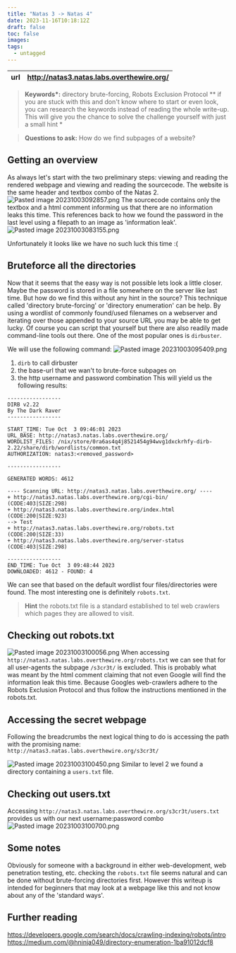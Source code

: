 ```yaml
---
title: "Natas 3 -> Natas 4"
date: 2023-11-16T10:18:12Z
draft: false
toc: false
images:
tags: 
  - untagged
---
```


| url |http://natas3.natas.labs.overthewire.org/|
| ---| --|

> **Keywords\*:** directory brute-forcing, Robots Exclusion Protocol
> *\*  if you are stuck with this and don't know where to start or even look, you can research the keywords instead of reading the whole write-up. This will give you the chance to solve the challenge yourself with just a small hint *


> **Questions to ask:**
> How do we find subpages of a website?

## Getting an overview
As always let's start with the two preliminary steps: viewing and reading the rendered webpage and viewing and reading the sourcecode.
The website is the same header and textbox combo of the Natas 2.
![Pasted image 20231003092857.png](/Pasted%20image%2020231003092857.png)
The sourcecode contains only the textbox and a html comment informing us that there are no information leaks this time. This references back to how we found the password in the last level using a filepath to an image as 'information leak'.
![Pasted image 20231003083155.png](/Pasted%20image%2020231003083155.png)

Unfortunately it looks like we have no such luck this time :(

## Bruteforce all the directories
Now that it seems that the easy way is not possible lets look a little closer. Maybe the password is stored in a file somewhere on the server like last time. But how do we find this without any hint in the source? 
This technique called 'directory brute-forcing' or 'directory enumeration' can be help. By using a wordlist of commonly found/used filenames on a webserver and iterating over those appended to your source URL you may be able to get lucky. Of course you can script that yourself but there are also readily made command-line tools out there. One of the most popular ones is `dirbuster`.

We will use the following command:
![Pasted image 20231003095409.png](/Pasted%20image%2020231003095409.png)
1. `dirb` to call dirbuster
2. the base-url that we wan't to brute-force subpages on
3. the http username and password combination
This will yield us the following results:

```
-----------------
DIRB v2.22    
By The Dark Raver
-----------------

START_TIME: Tue Oct  3 09:46:01 2023
URL_BASE: http://natas3.natas.labs.overthewire.org/
WORDLIST_FILES: /nix/store/0ra6as4q4j8521454g94wvg1dxckrhfy-dirb-2.22/share/dirb/wordlists/common.txt
AUTHORIZATION: natas3:<removed_password>

-----------------

GENERATED WORDS: 4612                                                          

---- Scanning URL: http://natas3.natas.labs.overthewire.org/ ----
+ http://natas3.natas.labs.overthewire.org/cgi-bin/ (CODE:403|SIZE:298)                            
+ http://natas3.natas.labs.overthewire.org/index.html (CODE:200|SIZE:923)                          
--> Test                                                                                            + http://natas3.natas.labs.overthewire.org/robots.txt (CODE:200|SIZE:33)                           
+ http://natas3.natas.labs.overthewire.org/server-status (CODE:403|SIZE:298)                       
                                                                                                   
-----------------
END_TIME: Tue Oct  3 09:48:44 2023
DOWNLOADED: 4612 - FOUND: 4

```

We can see that based on the default wordlist four files/directories were found. The most interesting one is definitely `robots.txt`.

> **Hint** the robots.txt file is a standard established to tel web crawlers which pages they are allowed to visit. 

## Checking out robots.txt
![Pasted image 20231003100056.png](/Pasted%20image%2020231003100056.png)
When accessing `http://natas3.natas.labs.overthewire.org/robots.txt` we can see that for all user-agents the subpage `/s3cr3t/` is excluded. This is probably what was meant by the html comment claiming that not even Google will find the information leak this time. Because Googles web-crawlers adhere to the Robots Exclusion Protocol and thus follow the instructions mentioned in the robots.txt.

## Accessing the secret webpage
Following the breadcrumbs the next logical thing to do is accessing the path with the promising name: `http://natas3.natas.labs.overthewire.org/s3cr3t/`

![Pasted image 20231003100450.png](/Pasted%20image%2020231003100450.png)
Similar to level 2 we found a directory containing a `users.txt` file.

## Checking out users.txt
Accessing `http://natas3.natas.labs.overthewire.org/s3cr3t/users.txt` provides us with our next username:password combo
![Pasted image 20231003100700.png](/Pasted%20image%2020231003100700.png)


## Some notes

Obviously for someone with a background in either web-development, web penetration testing, etc. checking the `robots.txt` file seems natural and can be done without brute-forcing directories first. However this writeup is intended for beginners that may look at a webpage like this and not know about any of the 'standard ways'.

## Further reading
https://developers.google.com/search/docs/crawling-indexing/robots/intro
https://medium.com/@hninja049/directory-enumeration-1ba91012dcf8
